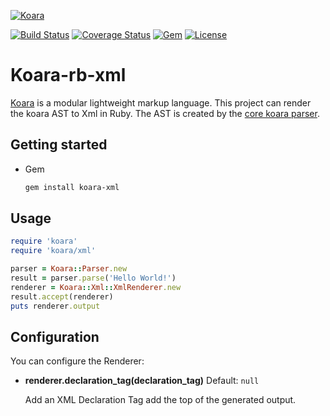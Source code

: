 [![Koara](http://www.koara.io/logo.png)](http://www.koara.io)

[![Build Status](https://img.shields.io/travis/koara/koara-rb-xml.svg)](https://travis-ci.org/koara/koara-rb-xml)
[![Coverage Status](https://img.shields.io/coveralls/koara/koara-rb-xml.svg)](https://coveralls.io/github/koara/koara-rb-xml?branch=master)
[![Gem](https://img.shields.io/gem/v/koara-xml.svg?maxAge=2592000)]()
[![License](https://img.shields.io/badge/License-Apache%202.0-blue.svg)](https://github.com/koara/koara-rb-xml/blob/master/LICENSE)

# Koara-rb-xml
[Koara](http://www.koara.io) is a modular lightweight markup language. This project can render the koara AST to Xml in Ruby.
The AST is created by the [core koara parser](https://github.com/koara/koara-rb).

## Getting started
- Gem

  ```bash
  gem install koara-xml
  ```

## Usage
```ruby
require 'koara'
require 'koara/xml'

parser = Koara::Parser.new
result = parser.parse('Hello World!')
renderer = Koara::Xml::XmlRenderer.new
result.accept(renderer)
puts renderer.output
```

## Configuration
You can configure the Renderer:

-  **renderer.declaration_tag(declaration_tag)**
   Default:	`null`
   
   Add an XML Declaration Tag add the top of the generated output.  